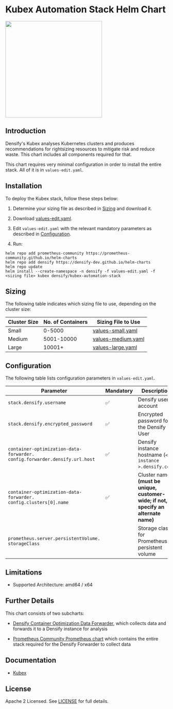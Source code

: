 # Kubex Automation Stack Helm Chart

<picture>
    <source media="(prefers-color-scheme: dark)" srcset="https://www.densify.com/wp-content/uploads/kubex-by-densify-logo-reverse.png">
    <source media="(prefers-color-scheme: light)" srcset="https://www.densify.com/wp-content/uploads/kubex-by-densify-logo.png">
    <img src="https://www.densify.com/wp-content/uploads/kubex-by-densify-logo.png" width="300">
</picture>

## Introduction

Densify's Kubex analyses Kubernetes clusters and produces recommendations for rightsizing resources to mitigate risk and reduce waste. This chart includes all components required for that.

This chart requires very minimal configuration in order to install the entire stack. All of it is in `values-edit.yaml`.

## Installation

To deploy the Kubex stack, follow these steps below:

1. Determine your sizing file as described in [Sizing](#sizing) and download it.

2. Download [values-edit.yaml](https://github.com/densify-dev/helm-charts/blob/master/charts/kubex-automation-stack/values-edit.yaml).

3. Edit `values-edit.yaml` with the relevant mandatory parameters as described in [Configuration](#configuration).

4. Run:

```shell
helm repo add prometheus-community https://prometheus-community.github.io/helm-charts
helm repo add densify https://densify-dev.github.io/helm-charts
helm repo update
helm install --create-namespace -n densify -f values-edit.yaml -f <sizing file> kubex densify/kubex-automation-stack
```

## Sizing

The following table indicates which sizing file to use, depending on the cluster size:

| Cluster Size    | No. of Containers | Sizing File to Use |
| --------------- | ----------------- | ------------------ |
| Small           | 0-5000            | [values-small.yaml](https://github.com/densify-dev/helm-charts/blob/master/charts/kubex-automation-stack/values-small.yaml) |
| Medium          | 5001-10000        | [values-medium.yaml](https://github.com/densify-dev/helm-charts/blob/master/charts/kubex-automation-stack/values-medium.yaml) |
| Large           | 10001+            | [values-large.yaml](https://github.com/densify-dev/helm-charts/blob/master/charts/kubex-automation-stack/values-large.yaml) |


## Configuration

The following table lists configuration parameters in `values-edit.yaml`.

| Parameter                                                                        | Mandatory          | Description                                            |
| -------------------------------------------------------------------------------- | ------------------ | ------------------------------------------------------ |
| `stack.densify.username`                                                         | :white_check_mark: | Densify user account                                   |
| `stack.densify.encrypted_password`                                               | :white_check_mark: | Encrypted password for the Densify User                |
| `container-optimization-data-forwarder.`<br/>`config.forwarder.densify.url.host` | :white_check_mark: | Densify instance hostname (`< instance >.densify.com`) |
| `container-optimization-data-forwarder.`<br/>`config.clusters[0].name`           | :white_check_mark: | Cluster name **(must be unique, customer-wide; if not, specify an alternate name)** |
| `prometheus.server.persistentVolume.`<br/>`storageClass`                         |                    | Storage class for Prometheus persistent volume |

## Limitations

* Supported Architecture: amd64 / x64

## Further Details

This chart consists of two subcharts:

* [Densify Container Optimization Data Forwarder](../container-optimization-data-forwarder), which collects data and forwards it to a Densify instance for analysis

* [Prometheus Community Prometheus chart](https://github.com/prometheus-community/helm-charts/blob/main/charts/prometheus/) which contains the entire stack required for the Densify Forwarder to collect data

## Documentation

* [Kubex](https://www.densify.com/product/kubernetes-resource-optimization/)

## License

Apache 2 Licensed. See [LICENSE](LICENSE) for full details.
